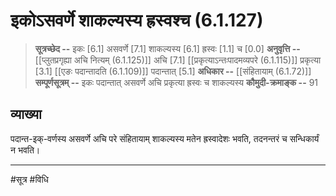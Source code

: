 # इकोऽसवर्णे शाकल्यस्य ह्रस्वश्च (6.1.127)
> **सूत्रच्छेद --** इकः [6.1] असवर्णे [7.1] शाकल्यस्य [6.1] ह्रस्वः [1.1] च [0.0]
> **अनुवृत्ति --** [[प्लुतप्रगृह्या अचि नित्यम् (6.1.125)]] अचि [7.1] [[प्रकृत्याऽन्तःपादमव्यपरे (6.1.115)]] प्रकृत्या [3.1] [[एङः पदान्तादति (6.1.109)]] पदान्तात् [5.1]
> **अधिकार --** [[संहितायाम् (6.1.72)]]
> **सम्पूर्णसूत्रम् --** इकः पदान्तात् असवर्णे अचि प्रकृत्या ह्रस्वः च शाकल्यस्य
> **कौमुदी-क्रमाङ्क --** 91

## व्याख्या

पदान्त-इक्-वर्णस्य असवर्णे अचि परे संहितायाम् शाकल्यस्य मतेन ह्रस्वादेशः भवति, तदनन्तरं च सन्धिकार्यं न भवति।

---
#सूत्र #विधि 